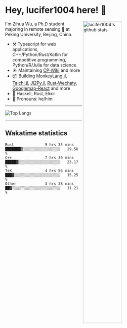 # Hey, lucifer1004 here! :wave:

<img width="50%" align="right" alt="lucifer1004's github stats" src="https://github-readme-stats.vercel.app/api?username=lucifer1004&show_icons=true">

I'm Zihua Wu, a Ph.D student majoring in remote sensing :satellite: at Peking University, Beijing, China.

- :hammer_and_pick: Typescript for web applications, C++/Python/Rust/Kotlin for competitive programming, Python/R/Julia for data science.
- :sunny: Maintaining [CP-Wiki](https://cp-wiki.vercel.app) and more 
- :package: Building [MonkeyLang.jl](https://github.com/lucifer1004/MonkeyLang.jl), [Taichi.jl](https://github.com/lucifer1004/Taichi.jl), [Jl2Py.jl](https://github.com/lucifer1004/Jl2Py.jl), [Rust-Wechaty](https://github.com/wechaty/rust-wechaty), [Googlemap-React](https://github.com/googlemap-react/googlemap-react) and more
- :seedling: Haskell, Rust, Elixir
- :man: Pronouns: he/him

---

![Top Langs](https://github-readme-stats.vercel.app/api/top-langs/?username=lucifer1004&layout=compact)

---

## Wakatime statistics

<!--START_SECTION:waka-->

```text
Rust              9 hrs 35 mins   ███████▒░░░░░░░░░░░░░░░░░   29.58 %
C++               7 hrs 30 mins   █████▓░░░░░░░░░░░░░░░░░░░   23.17 %
TeX               4 hrs 56 mins   ███▓░░░░░░░░░░░░░░░░░░░░░   15.25 %
Other             3 hrs 38 mins   ██▓░░░░░░░░░░░░░░░░░░░░░░   11.21 %
```

<!--END_SECTION:waka-->
